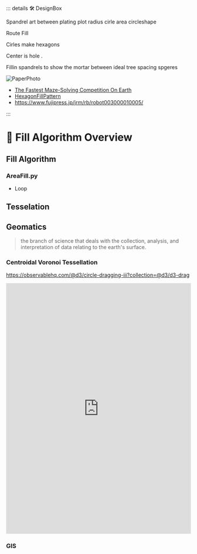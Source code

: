 ::: details 🛠 DesignBox

Spandrel art between plating plot radius cirle area circleshape

Route Fill

Cirles make hexagons

Center is hole
.

Fillin spandrels to show the mortar between ideal tree spacing spgeres

![PaperPhoto](/PaperPhoto/0058.jpg)

- [The Fastest Maze-Solving Competition On Earth](https://www.youtube.com/watch?v=ZMQbHMgK2rw&ab_channel=Veritasium)
- [HexagonFillPattern](https://www.youtube.com/watch?v=BM9Qe4XjJ0k&ab_channel=VeRLab-LaboratoryofComputerVisionandRobotics)
- https://www.fujipress.jp/jrm/rb/robot003000010005/


:::

# 🔺 <route>Fill Algorithm Overview</route>

## Fill Algorithm

### AreaFill.py

- Loop



## Tesselation

## Geomatics

> the branch of science that deals with the collection, analysis, and interpretation of data relating to the earth's surface.

### Centroidal Voronoi Tessellation

https://observablehq.com/@d3/circle-dragging-iii?collection=@d3/d3-drag

<iframe width="100%" height="684" frameborder="0"
  src="https://observablehq.com/embed/@d3/circle-dragging-iii?cells=chart"></iframe>

### GIS


